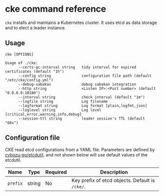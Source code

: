 cke command reference
=====================

`cke` installs and maintains a Kubernetes cluster.
It uses etcd as data storage and to elect a leader instance.

Usage
-----

`cke [OPTIONS]`

```console
Usage of ./cke:
      --certs-gc-interval string   tidy interval for expired certificates (default "1h")
      --config string              configuration file path (default "/etc/cke/config.yml")
      --debug-sabakan              debug sabakan integration
      --http string                <Listen IP>:<Port number> (default "0.0.0.0:10180")
      --interval string            check interval (default "1m")
      --logfile string             Log filename
      --logformat string           Log format [plain,logfmt,json]
      --loglevel string            Log level [critical,error,warning,info,debug]
      --session-ttl string         leader session's TTL (default "60s")
```

Configuration file
------------------

CKE read etcd configurations from a YAML file.
Parameters are defined by [cybozu-go/etcdutil](https://github.com/cybozu-go/etcdutil), and not shown below will use default values of the etcdutil.

| Name     | Type   | Required | Description                                      |
| -------- | ------ | -------- | ------------------------------------------------ |
| `prefix` | string | No       | Key prefix of etcd objects.  Default is `/cke/`. |

